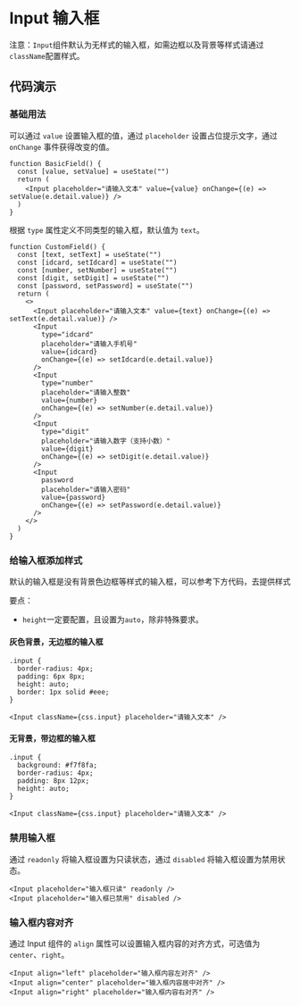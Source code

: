 # Input 输入框

注意：`Input`组件默认为无样式的输入框，如需边框以及背景等样式请通过`className`配置样式。

## 代码演示

### 基础用法

可以通过 `value` 设置输入框的值，通过 `placeholder` 设置占位提示文字，通过 `onChange` 事件获得改变的值。

```tsx
function BasicField() {
  const [value, setValue] = useState("")
  return (
    <Input placeholder="请输入文本" value={value} onChange={(e) => setValue(e.detail.value)} />
  )
}
```

根据 `type` 属性定义不同类型的输入框，默认值为 `text`。

```tsx
function CustomField() {
  const [text, setText] = useState("")
  const [idcard, setIdcard] = useState("")
  const [number, setNumber] = useState("")
  const [digit, setDigit] = useState("")
  const [password, setPassword] = useState("")
  return (
    <>
      <Input placeholder="请输入文本" value={text} onChange={(e) => setText(e.detail.value)} />
      <Input
        type="idcard"
        placeholder="请输入手机号"
        value={idcard}
        onChange={(e) => setIdcard(e.detail.value)}
      />
      <Input
        type="number"
        placeholder="请输入整数"
        value={number}
        onChange={(e) => setNumber(e.detail.value)}
      />
      <Input
        type="digit"
        placeholder="请输入数字（支持小数）"
        value={digit}
        onChange={(e) => setDigit(e.detail.value)}
      />
      <Input
        password
        placeholder="请输入密码"
        value={password}
        onChange={(e) => setPassword(e.detail.value)}
      />
    </>
  )
}
```

### 给输入框添加样式
默认的输入框是没有背景色边框等样式的输入框，可以参考下方代码，去提供样式

要点：
- `height`一定要配置，且设置为`auto`，除非特殊要求。

#### 灰色背景，无边框的输入框
```less
.input {
  border-radius: 4px;
  padding: 6px 8px;
  height: auto;
  border: 1px solid #eee;
}
```

```tsx
<Input className={css.input} placeholder="请输入文本" />
```

#### 无背景，带边框的输入框
```less
.input {
  background: #f7f8fa;
  border-radius: 4px;
  padding: 8px 12px;
  height: auto;
}
```

```tsx
<Input className={css.input} placeholder="请输入文本" />
```

### 禁用输入框

通过 `readonly` 将输入框设置为只读状态，通过 `disabled` 将输入框设置为禁用状态。

```tsx
<Input placeholder="输入框只读" readonly />
<Input placeholder="输入框已禁用" disabled />
```

### 输入框内容对齐

通过 Input 组件的 `align` 属性可以设置输入框内容的对齐方式，可选值为 `center`、`right`。

```tsx
<Input align="left" placeholder="输入框内容左对齐" />
<Input align="center" placeholder="输入框内容居中对齐" />
<Input align="right" placeholder="输入框内容右对齐" />
```